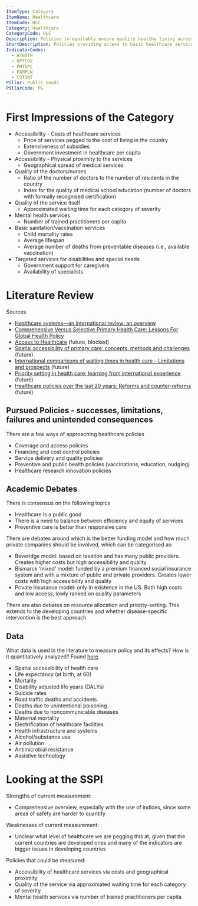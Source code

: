 ```yaml
---
ItemType: Category
ItemName: Healthcare
ItemCode: HLC
Category: Healthcare
CategoryCode: HLC
Description: Policies to equitably ensure quality healthy living across all groups
ShortDescription: Policies providing access to basic healthcare services.
IndicatorCodes:
  - ATBRTH
  - DPTCOV
  - PHYSPC
  - FAMPLN
  - CSTUNT
Pillar: Public Goods
PillarCode: PG
---
```


# First Impressions of the Category 
* Accessibility - Costs of healthcare services
  * Price of services pegged to the cost of living in the country 
  * Extensiveness of subsidies 
  * Government investment in healthcare per capita 
* Accessibility - Physical proximity to the services 
  * Geographical spread of medical services 
* Quality of the doctors/nurses 
  * Ratio of the number of doctors to the number of residents in the country 
  * Index for the quality of medical school education (number of doctors with formally recognised certification)
* Quality of the service itself 
  * Approximated waiting time for each category of severity 
* Mental health services 
  * Number of trained practitioners per capita 
* Basic sanitation/vaccination services 
  * Child mortality rates 
  * Average lifespan 
  * Average number of deaths from preventable diseases (i.e., available vaccination)
* Targeted services for disabilities and special needs 
  * Government support for caregivers 
  * Availability of specialists 

# Literature Review 
Sources 
* [Healthcare systems—an international review: an overview](https://doi.org/10.1093/ndt/14.suppl_6.3)
* [Comprehensive Versus Selective Primary Health Care: Lessons For Global Health Policy](https://doi.org/10.1377/hlthaff.23.3.167)
* [Access to Healthcare](https://www.routledge.com/Access-to-Health-Care/Gulliford-Morgan/p/book/9780415275460?srsltid=AfmBOop_ApT8TPQ34seaTrZMpYTpKiJ6JAI2aJRyfDnN9aKTY6xonnvG) (future, blocked)
* [Spatial accessibility of primary care: concepts, methods and challenges](https://link.springer.com/article/10.1186/1476-072X-3-3) (future)
* [International comparisons of waiting times in health care – Limitations and prospects](https://doi.org/10.1016/j.healthpol.2013.06.013) (future)
* [Priority setting in health care: learning from international experience](https://doi.org/10.1016/S0168-8510(97)00054-7) (future)
* [Healthcare policies over the last 20 years: Reforms and counter-reforms](https://doi.org/10.1016/j.healthpol.2009.11.006) (future)

## Pursued Policies - successes, limitations, failures and unintended consequences
There are a few ways of approaching healthcare policies 
* Coverage and access policies 
* Financing and cost control policies 
* Service delivery and quality policies 
* Preventive and public health policies (vaccinations, education, nudging)
* Healthcare research innovation policies 

## Academic Debates 
There is consensus on the following topics 
* Healthcare is a public good
* There is a need to balance between efficiency and equity of services 
* Preventive care is better than responsive care 

There are debates around which is the better funding model and how much private companies should be involved, which can be categorised as: 
* Beveridge model: based on taxation and has many public providers. Creates higher costs but high accessibility and quality
* Bismarck ‘mixed’ model: funded by a premium financed social insurance system and with a mixture of public and private providers. Creates lower costs with high accessibility and quality 
* Private Insurance model: only in existence in the US. Both high costs and low access, lowly ranked on quality parameters 

There are also debates on resource allocation and priority-setting. This extends to the developing countries and whether disease-specific intervention is the best approach. 

## Data 
What data is used in the literature to measure policy and its effects? How is it quantitatively analyzed?
Found [here](https://www.who.int/data/gho/data/indicators). 
* Spatial accessibility of health care
* Life expectancy (at birth, at 60)
* Mortality 
* Disability adjusted life years (DALYs)
* Suicide rates 
* Road traffic deaths and accidents 
* Deaths due to unintentional poisoning 
* Deaths due to noncommunicable diseases 
* Maternal mortality 
* Electrification of healthcare facilities 
* Health infrastructure and systems 
* Alcohol/substance use 
* Air pollution
* Antimicrobial resistance 
* Assistive technology 

# Looking at the SSPI 
Strengths of current measurement: 
* Comprehensive overview, especially with the use of indices, since some areas of safety are harder to quantify 

Weaknesses of current measurement: 
* Unclear what level of healthcare we are pegging this at, given that the current countries are developed ones and many of the indicators are bigger issues in developing countries 

Policies that could be measured: 
* Accessibility of healthcare services via costs and geographical proximity 
* Quality of the service via approximated waiting time for each category of severity 
* Mental health services via number of trained practitioners per capita 



